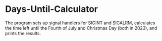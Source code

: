 # Days-Until-Calculator
The program sets up signal handlers for SIGINT and SIGALRM, calculates the time left until the Fourth of July and Christmas Day (both in 2023), and prints the results.
